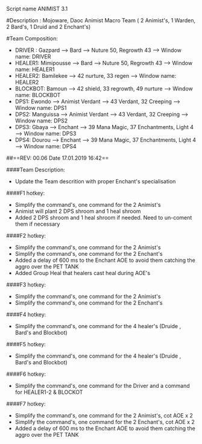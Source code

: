 Script name ANIMIST 3.1

#Description : Mojoware, Daoc Animist Macro Team ( 2 Animist's, 1 Warden, 2 Bard's, 1 Druid and 2 Enchant's)

#Team Composition: 

- DRIVER : Gazpard --> Bard -->  Nuture 50, Regrowth 43  --> Window name: DRIVER
- HEALER1: Mimipousse --> Bard -->  Nuture 50, Regrowth 43  --> Window name:  HEALER1
- HEALER2: Bamilekee --> 42 nurture, 33 regen  --> Window name: HEALER2 
- BLOCKBOT: Bamoun --> 42 shield, 33 regrowth, 49 nurture  --> Window name: BLOCKBOT
- DPS1:  Ewondo --> Animist Verdant --> 43 Verdant, 32 Creeping  --> Window name: DPS1
- DPS2:  Manguissa --> Animist Verdant --> 43 Verdant, 32 Creeping  --> Window name: DPS2
- DPS3:  Gbaya --> Enchant --> 39 Mana Magic, 37 Enchantments, Light 4  --> Window name: DPS3
- DPS4: Dourou --> Enchant  --> 39 Mana Magic, 37 Enchantments, Light 4  --> Window name: DPS4

##==REV: 00.06 Date 17.01.2019 16:42==

####Team Description:
- Update the Team descrition with proper Enchant's specialisation

####F1 hotkey:
- Simplify the command's, one command for the 2 Animist's 
- Animist will plant 2 DPS shroom and 1 heal shroom
- Added 2 DPS shroom and 1 heal shroom if needed. Need to un-coment them if necessary

####F2 hotkey:
- Simplify the command's, one command for the 2 Animist's 
- Simplify the command's, one command for the 2 Enchant's 
- Added a delay of 600 ms to the Enchant AOE to avoid them catching the aggro over the PET TANK
- Added Group Heal that healers cast heal during AOE's

####F3 hotkey:
- Simplify the command's, one command for the 2 Animist's 
- Simplify the command's, one command for the 2 Enchant's 

####F4 hotkey:
- Simplify the command's, one command for the 4 healer's (Druide , Bard's and Blockbot) 

####F5 hotkey:
- Simplify the command's, one command for the 4 healer's (Druide , Bard's and Blockbot) 

####F6 hotkey:
- Simplify the command's, one command for the Driver and a command for HEALER1-2 & BLOCKOT 

####F7 hotkey:
- Simplify the command's, one command for the 2 Animist's, cot AOE x 2 
- Simplify the command's, one command for the 2 Enchant's, cot AOE x 2 
- Added a delay of 600 ms to the Enchant AOE to avoid them catching the aggro over the PET TANK
